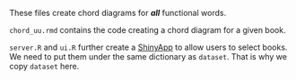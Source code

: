 These files create chord diagrams for ***all*** functional words. 

`chord_uu.rmd` contains the code creating a chord diagram for a given book.

`server.R` and `ui.R` further create a [ShinyApp](https://kirin.shinyapps.io/chord/) to allow users to select books. We need to put them under the same dictionary as `dataset`. That is why we copy `dataset` here.
